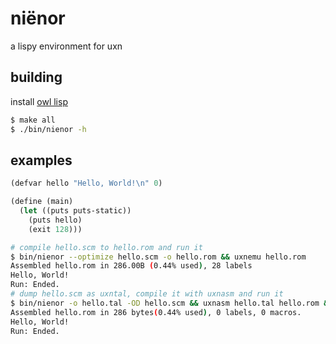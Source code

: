 # niënor

a lispy environment for uxn

## building

install [owl lisp](https://gitlab.com/owl-lisp/owl.git)

```sh
$ make all
$ ./bin/nienor -h
```

## examples

```scheme
(defvar hello "Hello, World!\n" 0)

(define (main)
  (let ((puts puts-static))
    (puts hello)
    (exit 128)))
```

```sh
# compile hello.scm to hello.rom and run it
$ bin/nienor --optimize hello.scm -o hello.rom && uxnemu hello.rom
Assembled hello.rom in 286.00B (0.44% used), 28 labels
Hello, World!
Run: Ended.
# dump hello.scm as uxntal, compile it with uxnasm and run it
$ bin/nienor -o hello.tal -OD hello.scm && uxnasm hello.tal hello.rom && uxnemu hello.rom
Assembled hello.rom in 286 bytes(0.44% used), 0 labels, 0 macros.
Hello, World!
Run: Ended.
```
